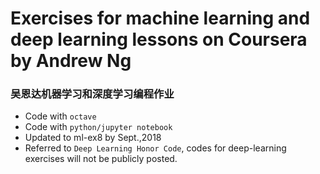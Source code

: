 # Exercises for machine learning and deep learning lessons on Coursera by Andrew Ng
### 吴恩达机器学习和深度学习编程作业

* Code with `octave`
* Code with `python/jupyter notebook`
* Updated to ml-ex8 by Sept.,2018
* Referred to `Deep Learning Honor Code`, codes for deep-learning exercises will not be publicly posted.